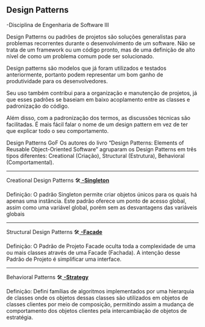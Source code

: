 ## Design Patterns
-Disciplina de Engenharia de Software III


Design Patterns ou padrões de projetos são soluções generalistas para problemas recorrentes durante o desenvolvimento de um software. Não se trata de um framework ou um código pronto, mas de uma definição de alto nível de como um problema comum pode ser solucionado.

Design patterns são modelos que já foram utilizados e testados anteriormente, portanto podem representar um bom ganho de produtividade para os desenvolvedores.

Seu uso também contribui para a organização e manutenção de projetos, já que esses padrões se baseiam em baixo acoplamento entre as classes e padronização do código.

Além disso, com a padronização dos termos, as discussões técnicas são facilitadas. É mais fácil falar o nome de um design pattern em vez de ter que explicar todo o seu comportamento.


Design Patterns GoF
Os autores do livro “Design Patterns: Elements of Reusable Object-Oriented Software” agruparam os Design Patterns em três tipos diferentes: Creational (Criação), Structural (Estrutura), Behavioral (Comportamental).

----------------------------------------------------------------------------------------------------------------------------------------------------------------------------
Creational Design Patterns
🛠<a href="https://github.com/DSB88/EngenhariaSoftwareIII/tree/master/src/br/com/fatec/engsoftware/designpatterns/semana06/singleton">  <B> -Singleton </B> </a> </details>

Definição: O padrão Singleton permite criar objetos únicos para os quais há apenas uma instância. Este padrão oferece um ponto de acesso global, assim como uma variável global, porém sem as desvantagens das variáveis globais

----------------------------------------------------------------------------------------------------------------------------------------------------------------------------
Structural Design Patterns
🛠<a href="https://github.com/DSB88/EngenhariaSoftwareIII/tree/master/src/br/com/fatec/engsoftware/designpatterns/semana07/facade">  <B> -Facade </B> </a> </details>

Definição: O Padrão de Projeto Facade oculta toda a complexidade de uma ou mais classes através de uma Facade (Fachada). A intenção desse Padrão de Projeto é simplificar uma interface. 

----------------------------------------------------------------------------------------------------------------------------------------------------------------------------
Behavioral Patterns
🛠<a href="https://github.com/DSB88/EngenhariaSoftwareIII/tree/master/src/br/com/fatec/engsoftware/designpatterns/semana09/strategy">  <B> -Strategy </B> </a> </details>

Definição: Defini famílias de algoritmos implementados por uma hierarquia de classes onde os objetos dessas classes são utilizados em objetos de classes clientes por meio de composição, permitindo assim a mudança de comportamento dos objetos clientes pela intercambiação de objetos de estratégia.

	


